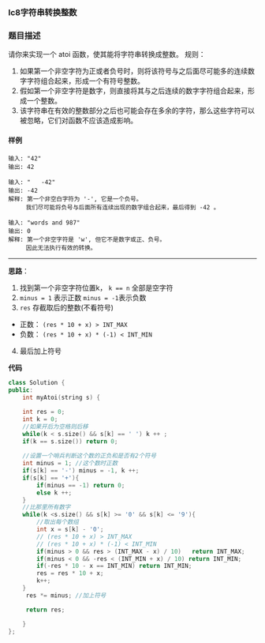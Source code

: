 ### lc8字符串转换整数

### 题目描述
请你来实现一个 atoi 函数，使其能将字符串转换成整数。
规则：
1. 如果第一个非空字符为正或者负号时，则将该符号与之后面尽可能多的连续数字字符组合起来，形成一个有符号整数。
2. 假如第一个非空字符是数字，则直接将其与之后连续的数字字符组合起来，形成一个整数。
3. 该字符串在有效的整数部分之后也可能会存在多余的字符，那么这些字符可以被忽略，它们对函数不应该造成影响。


#### 样例

```
输入: "42"
输出: 42

输入: "   -42"
输出: -42
解释: 第一个非空白字符为 '-', 它是一个负号。
     我们尽可能将负号与后面所有连续出现的数字组合起来，最后得到 -42 。

输入: "words and 987"
输出: 0
解释: 第一个非空字符是 'w', 但它不是数字或正、负号。
     因此无法执行有效的转换。
```

----------

**思路**： 
1. 找到第一个非空字符位置k， `k == n` 全部是空字符
2. `minus = 1` 表示正数 `minus = -1`表示负数
3. `res` 存截取后的整数(不看符号) 
 * 正数： `(res * 10 + x) > INT_MAX`
 * 负数：  `(res * 10 + x) * (-1) < INT_MIN`
4. 最后加上符号

**代码**
```c++
class Solution {
public:
    int myAtoi(string s) {

    int res = 0;
    int k = 0;
    //如果开后为空格则后移
    while(k < s.size() && s[k] == ' ') k ++ ;
    if(k == s.size()) return 0;
  
    //设置一个哨兵判断这个数的正负和是否有2个符号
    int minus = 1; //这个数时正数
    if(s[k] == '-') minus = -1, k ++;
    if(s[k] == '+'){ 
        if(minus == -1) return 0;
        else k ++;
    }
    //比那里所有数字
    while(k <s.size() && s[k] >= '0' && s[k] <= '9'){
        //取出每个数组
        int x = s[k] - '0';
        // (res * 10 + x) > INT_MAX 
        // (res * 10 + x) * (-1) < INT_MIN
        if(minus > 0 && res > (INT_MAX - x) / 10)   return INT_MAX;
        if(minus < 0 && -res < (INT_MIN + x) / 10) return INT_MIN;
        if(-res * 10 - x == INT_MIN) return INT_MIN;
        res = res * 10 + x;
        k++;
    }
     res *= minus; //加上符号

     return res;

    }
};
```